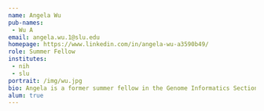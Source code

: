 ```yaml
---
name: Angela Wu
pub-names:
 - Wu A
email: angela.wu.1@slu.edu
homepage: https://www.linkedin.com/in/angela-wu-a3590b49/
role: Summer Fellow
institutes:
 - nih
 - slu
portrait: /img/wu.jpg
bio: Angela is a former summer fellow in the Genome Informatics Section who worked on metagenomic community clustering methods. She is currently a master’s student studying Bioinformatics & Computational Biology at Saint Louis University. Her interest is exploring and using various statistical and machine learning methods to make data more meaningful to users.
alum: true
---
```

